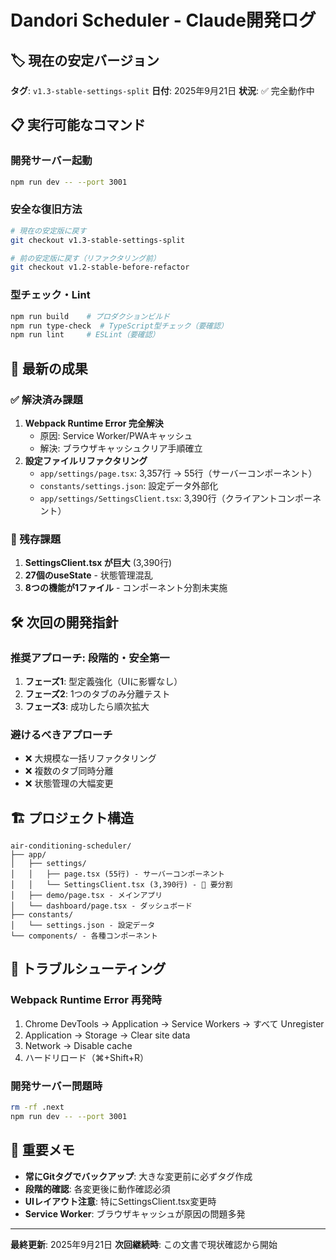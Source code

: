 # Dandori Scheduler - Claude開発ログ

## 🏷️ 現在の安定バージョン
**タグ**: `v1.3-stable-settings-split`
**日付**: 2025年9月21日
**状況**: ✅ 完全動作中

## 📋 実行可能なコマンド

### 開発サーバー起動
```bash
npm run dev -- --port 3001
```

### 安全な復旧方法
```bash
# 現在の安定版に戻す
git checkout v1.3-stable-settings-split

# 前の安定版に戻す（リファクタリング前）
git checkout v1.2-stable-before-refactor
```

### 型チェック・Lint
```bash
npm run build    # プロダクションビルド
npm run type-check  # TypeScript型チェック（要確認）
npm run lint     # ESLint（要確認）
```

## 🎯 最新の成果

### ✅ 解決済み課題
1. **Webpack Runtime Error 完全解決**
   - 原因: Service Worker/PWAキャッシュ
   - 解決: ブラウザキャッシュクリア手順確立
2. **設定ファイルリファクタリング**
   - `app/settings/page.tsx`: 3,357行 → 55行（サーバーコンポーネント）
   - `constants/settings.json`: 設定データ外部化
   - `app/settings/SettingsClient.tsx`: 3,390行（クライアントコンポーネント）

### 🚨 残存課題
1. **SettingsClient.tsx が巨大** (3,390行)
2. **27個のuseState** - 状態管理混乱
3. **8つの機能が1ファイル** - コンポーネント分割未実施

## 🛠️ 次回の開発指針

### 推奨アプローチ: 段階的・安全第一
1. **フェーズ1**: 型定義強化（UIに影響なし）
2. **フェーズ2**: 1つのタブのみ分離テスト
3. **フェーズ3**: 成功したら順次拡大

### 避けるべきアプローチ
- ❌ 大規模な一括リファクタリング
- ❌ 複数のタブ同時分離
- ❌ 状態管理の大幅変更

## 🏗️ プロジェクト構造

```
air-conditioning-scheduler/
├── app/
│   ├── settings/
│   │   ├── page.tsx (55行) - サーバーコンポーネント
│   │   └── SettingsClient.tsx (3,390行) - 🚨 要分割
│   ├── demo/page.tsx - メインアプリ
│   └── dashboard/page.tsx - ダッシュボード
├── constants/
│   └── settings.json - 設定データ
└── components/ - 各種コンポーネント
```

## 🔄 トラブルシューティング

### Webpack Runtime Error 再発時
1. Chrome DevTools → Application → Service Workers → すべて Unregister
2. Application → Storage → Clear site data
3. Network → Disable cache
4. ハードリロード（⌘+Shift+R）

### 開発サーバー問題時
```bash
rm -rf .next
npm run dev -- --port 3001
```

## 📝 重要メモ

- **常にGitタグでバックアップ**: 大きな変更前に必ずタグ作成
- **段階的確認**: 各変更後に動作確認必須
- **UIレイアウト注意**: 特にSettingsClient.tsx変更時
- **Service Worker**: ブラウザキャッシュが原因の問題多発

---
**最終更新**: 2025年9月21日
**次回継続時**: この文書で現状確認から開始